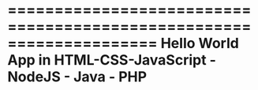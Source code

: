 ====================================================================
Hello World App in HTML-CSS-JavaScript - NodeJS - Java - PHP
====================================================================
